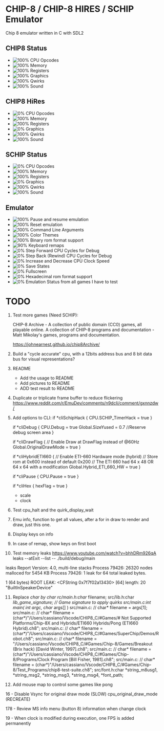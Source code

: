 # CHIP-8 / CHIP-8 HIRES / SCHIP Emulator

Chip 8 emulator written in C with SDL2

## CHIP8 Status
* ![100%](https://progress-bar.dev/100) CPU Opcodes
* ![100%](https://progress-bar.dev/100) Memory
* ![100%](https://progress-bar.dev/100) Registers
* ![100%](https://progress-bar.dev/100) Graphics
* ![100%](https://progress-bar.dev/100) Qwirks
* ![100%](https://progress-bar.dev/100) Sound
## CHIP8 HiRes
* ![0%](https://progress-bar.dev/0) CPU Opcodes
* ![100%](https://progress-bar.dev/100) Memory
* ![100%](https://progress-bar.dev/100) Registers
* ![0%](https://progress-bar.dev/0) Graphics
* ![100%](https://progress-bar.dev/100) Qwirks
* ![100%](https://progress-bar.dev/100) Sound
## SCHIP Status
* ![0%](https://progress-bar.dev/0) CPU Opcodes
* ![100%](https://progress-bar.dev/100) Memory
* ![100%](https://progress-bar.dev/100) Registers
* ![0%](https://progress-bar.dev/0) Graphics
* ![100%](https://progress-bar.dev/100) Qwirks
* ![100%](https://progress-bar.dev/100) Sound
## Emulator
* ![100%](https://progress-bar.dev/100) Pause and resume emulation
* ![100%](https://progress-bar.dev/100) Reset emulation
* ![100%](https://progress-bar.dev/100) Command Line Arguments
* ![100%](https://progress-bar.dev/100) Color Themes
* ![100%](https://progress-bar.dev/100) Binary rom format support
* ![90%](https://progress-bar.dev/90) Keyboard remaps
* ![0%](https://progress-bar.dev/0) Step Forward CPU Cycles for Debug
* ![0%](https://progress-bar.dev/0) Step Back (Rewind) CPU Cycles for Debug
* ![0%](https://progress-bar.dev/0) Increase and Decrease CPU Clock Speed
* ![0%](https://progress-bar.dev/0) Save States
* ![0%](https://progress-bar.dev/0) Fullscreen
* ![0%](https://progress-bar.dev/0) Hexadecimal rom format support
* ![0%](https://progress-bar.dev/0) Emulation Status from all games I have to test

# TODO

1. Test more games (Need SCHIP):

    CHIP-8 Archive - A collection of public domain (CC0) games, all playable online.
    A collection of CHIP-8 programs and documentation - Matt Mikolay's games, programs and documentation.

    https://johnearnest.github.io/chip8Archive/

2. Build a "cycle accurate" cpu, with a 12bits address bus and 8 bit data bus for visual representations?

3. README
	- Add the usage to README
	- Add pictures to README
	- ADD test result to README

4. Duplicate or triplicate frame buffer to reduce flickering
https://www.reddit.com/r/EmuDev/comments/n9dcli/comment/gxnnzdw/

5. Add options to CLI:
if *cliSchipHack {
		CPU.SCHIP_TimerHack = true
	}

	if *cliDebug {
		CPU.Debug = true
		Global.SizeYused = 0.7 //Reserve debug screen area
	}

	if *cliDrawFlag {
		// Enable Draw at DrawFlag instead of @60Hz
		Global.OriginalDrawMode = true
	}

	if *cliHybridETI660 {
		// Enable ETI-660 Hardware mode (hybrid)
		// Store rom at 0x600 instead of default 0x200
		// The ETI 660 had 64 x 48 OR 64 x 64 with a modification
		Global.Hybrid_ETI_660_HW = true
	}

	if *cliPause {
		CPU.Pause = true
	}

	if *cliHex {
		hexFlag = true
	}

	- scale
	- clock

6. Test cpu_halt and the quirk_display_wait

7. Emu info, function to get all values, after a for in draw to render and draw, just this one.

8. Display keys on info

9. In case of remap, show keys on first boot

10. Test memory leaks
 https://www.youtube.com/watch?v=bhhDRm926qA
 leaks --atExit --list -- ./build/debug/main

 leaks Report Version: 4.0, multi-line stacks
 Process 79426: 26320 nodes malloced for 5454 KB
 Process 79426: 1 leak for 64 total leaked bytes.

 1 (64 bytes) ROOT LEAK: <CFString 0x7f7f02a13430> [64]  length: 20  "BuiltInSpeakerDevice"

11. Replace *char by char
	rc/main.h:char* filename;
	src/lib.h:char *lib_game_signature;   // Game signature to apply quirks
	src/main.c:int main( int argc, char* args[] )
	src/main.c:	// char* filename = args[1];
	src/main.c:	// char* filename = (char*)"/Users/cassiano/Vscode/CHIP8_C/#Games/# Not Supported Platforms/Chip-8X and Hybrids/ETI660 Hybrids/Pong (ETI660 Hybrid).ch8";
	src/main.c:	// char* filename = (char*)"/Users/cassiano/Vscode/CHIP8_C/#Games/SuperChip/Demos/Robot.ch8";
	src/main.c:	// char* filename = "/Users/cassiano/Vscode/CHIP8_C/#Games/Chip-8/Games/Breakout (Brix hack) [David Winter, 1997].ch8";
	src/main.c:	// char* filename = (char*)"/Users/cassiano/Vscode/CHIP8_C/#Games/Chip-8/Programs/Clock Program [Bill Fisher, 1981].ch8";
	src/main.c:	// char* filename = (char*)"/Users/cassiano/Vscode/CHIP8_C/#Games/Chip-8/Test_Programs/chip8-test-suite.ch8";
	src/font.h:char *string_m8usg1, *string_msg2, *string_msg3, *string_msg4, *font_path;

15. Add mouse map to control some games like pong

16 - Disable Vsync for original draw mode (SLOW) cpu_original_draw_mode (RECREATE)

178 - Review MS info menu (button 8) information when change clock

19 - When clock is modified during execution, one FPS is added permanently